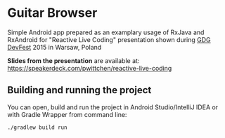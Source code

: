 Guitar Browser
==============

Simple Android app prepared as an examplary usage of RxJava and RxAndroid for "Reactive Live Coding" presentation shown during [GDG DevFest](http://devfest.pl) 2015 in Warsaw, Poland

**Slides from the presentation** are available at: https://speakerdeck.com/pwittchen/reactive-live-coding

Building and running the project
--------------------------------

You can open, build and run the project in Android Studio/IntelliJ IDEA or with Gradle Wrapper from command line:

```
./gradlew build run
```
